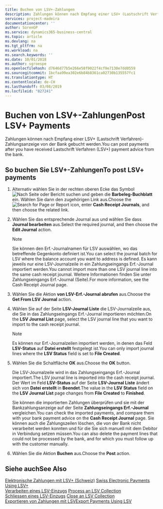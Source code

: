 ```yaml
---
title: Buchen von LSV+-Zahlungen
description: Zahlungen können nach Empfang einer LSV+ (Lastschrift Verfahren)-Zahlungsanzeige von der Bank gebucht werden.
services: project-madeira
documentationcenter: ''
author: SorenGP
ms.service: dynamics365-business-central
ms.topic: article
ms.devlang: na
ms.tgt_pltfrm: na
ms.workload: na
ms.search.keywords: ''
ms.date: 10/01/2018
ms.author: sgroespe
ms.openlocfilehash: d7646d77b5e266e58f9022f4cf9e7130e7dd0559
ms.sourcegitcommit: 1bcfaa99ea302e6b84b8361ca02730b135557fc1
ms.translationtype: HT
ms.contentlocale: de-CH
ms.lasthandoff: 03/08/2019
ms.locfileid: "827241"
---
```

# <a name="post-lsv-payments"></a><span data-ttu-id="0895f-103">Buchen von LSV+-Zahlungen</span><span class="sxs-lookup"><span data-stu-id="0895f-103">Post LSV+ Payments</span></span>
<span data-ttu-id="0895f-104">Zahlungen können nach Empfang einer LSV+ (Lastschrift Verfahren)-Zahlungsanzeige von der Bank gebucht werden.</span><span class="sxs-lookup"><span data-stu-id="0895f-104">You can post payments after you have received Lastschrift Verfahren (LSV+) payment advice from the bank.</span></span>  

## <a name="to-post-lsv-payments"></a><span data-ttu-id="0895f-105">So buchen Sie LSV+-Zahlungen</span><span class="sxs-lookup"><span data-stu-id="0895f-105">To post LSV+ payments</span></span>  

1.  <span data-ttu-id="0895f-106">Alternativ wählen Sie in der rechten oberen Ecke das Symbol ![Nach Seite oder Bericht suchen](../../media/ui-search/search_small.png "Nach Seite oder Bericht suchen") und geben die **Barbeleg-Buchblatt** ein. Wählen Sie dann den zugehörigen Link aus.</span><span class="sxs-lookup"><span data-stu-id="0895f-106">Choose the ![Search for Page or Report](../../media/ui-search/search_small.png "Search for Page or Report icon") icon, enter **Cash Receipt Journals**, and then choose the related link.</span></span>  
2.  <span data-ttu-id="0895f-107">Wählen Sie das entsprechende Journal aus und wählen Sie dass **Journal bearbeiten** aus.</span><span class="sxs-lookup"><span data-stu-id="0895f-107">Select the required journal, and then choose the **Edit Journal** action.</span></span>  

    > [!NOTE]  
    >  <span data-ttu-id="0895f-108">Sie können den Erf.-Journalnamen für LSV auswählen, wo das betreffende Gegenkonto definiert ist.</span><span class="sxs-lookup"><span data-stu-id="0895f-108">You can select the journal batch for LSV where the balance account you want to address is defined.</span></span> <span data-ttu-id="0895f-109">Es kann jeweils nur eine LSV-Journalzeile in ein Zahlungseingangs Erf.-Journal importiert werden.</span><span class="sxs-lookup"><span data-stu-id="0895f-109">You cannot import more than one LSV journal line into the same cash receipt journal.</span></span> <span data-ttu-id="0895f-110">Weitere Informationen finden Sie unter Zahlungseingangs Erf.-Journal (Seite).</span><span class="sxs-lookup"><span data-stu-id="0895f-110">For more information, see the Cash Receipt Journal page.</span></span>  

3.  <span data-ttu-id="0895f-111">Wählen Sie die Aktion **von LSV-Erf.-Journal abrufen** aus.</span><span class="sxs-lookup"><span data-stu-id="0895f-111">Choose the **Get From LSV Journal** action.</span></span>  
4.  <span data-ttu-id="0895f-112">Wählen Sie auf der Seite **LSV-Journal Liste** die LSV-Journalzeile aus, die Sie in das Zahlungseingangs Erf.-Journal importieren möchten.</span><span class="sxs-lookup"><span data-stu-id="0895f-112">On the **LSV Journal List** page, select the LSV journal line that you want to import to the cash receipt journal.</span></span>  

    > [!NOTE]  
    >  <span data-ttu-id="0895f-113">Es können nur Erf.-Journalzeilen importiert werden, in denen das Feld **LSV-Status** auf **Datei erstellt** festgelegt ist.</span><span class="sxs-lookup"><span data-stu-id="0895f-113">You can only import journal lines where the **LSV Status** field is set to **File Created**.</span></span>  

5.  <span data-ttu-id="0895f-114">Wählen Sie die Schaltfläche **OK** aus.</span><span class="sxs-lookup"><span data-stu-id="0895f-114">Choose the **OK** button.</span></span>  

    <span data-ttu-id="0895f-115">Die LSV-Journalzeile wird in das Zahlungseingangs Erf.-Journal importiert.</span><span class="sxs-lookup"><span data-stu-id="0895f-115">The LSV journal line is imported into the cash receipt journal.</span></span> <span data-ttu-id="0895f-116">Der Wert im Feld **LSV-Status** auf der Seite **LSV-Journal Liste** ändert sich von **Datei erstellt** in **Beendet**.</span><span class="sxs-lookup"><span data-stu-id="0895f-116">The value in the **LSV Status** field on the **LSV Journal List** page changes from **File Created** to **Finished**.</span></span>  

    <span data-ttu-id="0895f-117">Sie können die importierten Zahlungen überprüfen und sie mit der Bankzahlungsanzeige auf der Seite **Zahlungseingangs Erf.-Journal** vergleichen.</span><span class="sxs-lookup"><span data-stu-id="0895f-117">You can check the imported payments, and compare them with your bank payment advice on the **Cash Receipt Journal** page.</span></span> <span data-ttu-id="0895f-118">Sie können auch die Zahlungszeilen löschen, die von der Bank nicht verarbeitet werden konnten und für die Sie sich manuell mit dem Debitor in Verbindung setzen müssen.</span><span class="sxs-lookup"><span data-stu-id="0895f-118">You can also delete the payment lines that could not be processed by the bank, and for which you must follow up with the customer manually.</span></span>  

6.  <span data-ttu-id="0895f-119">Wählen Sie die Aktion **Buchen** aus.</span><span class="sxs-lookup"><span data-stu-id="0895f-119">Choose the **Post** action.</span></span>  

## <a name="see-also"></a><span data-ttu-id="0895f-120">Siehe auch</span><span class="sxs-lookup"><span data-stu-id="0895f-120">See Also</span></span>  
 <span data-ttu-id="0895f-121">[Elektronische Zahlungen mit LSV+ (Schweiz)](swiss-electronic-payments-using-lsv-.md) </span><span class="sxs-lookup"><span data-stu-id="0895f-121">[Swiss Electronic Payments Using LSV+](swiss-electronic-payments-using-lsv-.md) </span></span>  
 <span data-ttu-id="0895f-122">[Verarbeiten eines LSV-Einzugs](how-to-process-an-lsv-collection.md) </span><span class="sxs-lookup"><span data-stu-id="0895f-122">[Process an LSV Collection](how-to-process-an-lsv-collection.md) </span></span>  
 <span data-ttu-id="0895f-123">[Schliessen eines LSV-Einzugs](how-to-close-an-lsv-collection.md) </span><span class="sxs-lookup"><span data-stu-id="0895f-123">[Close an LSV Collection](how-to-close-an-lsv-collection.md) </span></span>  
 [<span data-ttu-id="0895f-124">Exportieren von Zahlungen mit LSV</span><span class="sxs-lookup"><span data-stu-id="0895f-124">Export Payments Using LSV</span></span>](how-to-export-payments-using-lsv.md) 
